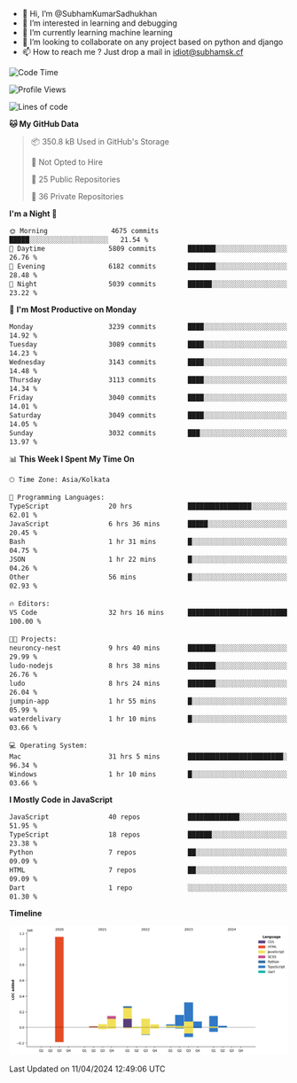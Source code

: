 - 👋 Hi, I’m @SubhamKumarSadhukhan
- 👀 I’m interested in learning and debugging
- 🌱 I’m currently learning machine learning
- 💞️ I’m looking to collaborate on any project based on python and django
- 📫 How to reach me ?
      Just drop a mail in idiot@subhamsk.cf

<!---
SubhamKumarSadhukhan/SubhamKumarSadhukhan is a ✨ special ✨ repository because its `README.md` (this file) appears on your GitHub profile.
You can click the Preview link to take a look at your changes.
--->


<!--START_SECTION:waka-->
![Code Time](http://img.shields.io/badge/Code%20Time-2%2C113%20hrs%2046%20mins-blue)

![Profile Views](http://img.shields.io/badge/Profile%20Views-0-blue)

![Lines of code](https://img.shields.io/badge/From%20Hello%20World%20I%27ve%20Written-2.5%20million%20lines%20of%20code-blue)

**🐱 My GitHub Data** 

> 📦 350.8 kB Used in GitHub's Storage 
 > 
> 🚫 Not Opted to Hire
 > 
> 📜 25 Public Repositories 
 > 
> 🔑 36 Private Repositories 
 > 
**I'm a Night 🦉** 

```text
🌞 Morning                4675 commits        █████░░░░░░░░░░░░░░░░░░░░   21.54 % 
🌆 Daytime                5809 commits        ███████░░░░░░░░░░░░░░░░░░   26.76 % 
🌃 Evening                6182 commits        ███████░░░░░░░░░░░░░░░░░░   28.48 % 
🌙 Night                  5039 commits        ██████░░░░░░░░░░░░░░░░░░░   23.22 % 
```
📅 **I'm Most Productive on Monday** 

```text
Monday                   3239 commits        ████░░░░░░░░░░░░░░░░░░░░░   14.92 % 
Tuesday                  3089 commits        ████░░░░░░░░░░░░░░░░░░░░░   14.23 % 
Wednesday                3143 commits        ████░░░░░░░░░░░░░░░░░░░░░   14.48 % 
Thursday                 3113 commits        ████░░░░░░░░░░░░░░░░░░░░░   14.34 % 
Friday                   3040 commits        ████░░░░░░░░░░░░░░░░░░░░░   14.01 % 
Saturday                 3049 commits        ████░░░░░░░░░░░░░░░░░░░░░   14.05 % 
Sunday                   3032 commits        ███░░░░░░░░░░░░░░░░░░░░░░   13.97 % 
```


📊 **This Week I Spent My Time On** 

```text
🕑︎ Time Zone: Asia/Kolkata

💬 Programming Languages: 
TypeScript               20 hrs              ████████████████░░░░░░░░░   62.01 % 
JavaScript               6 hrs 36 mins       █████░░░░░░░░░░░░░░░░░░░░   20.45 % 
Bash                     1 hr 31 mins        █░░░░░░░░░░░░░░░░░░░░░░░░   04.75 % 
JSON                     1 hr 22 mins        █░░░░░░░░░░░░░░░░░░░░░░░░   04.26 % 
Other                    56 mins             █░░░░░░░░░░░░░░░░░░░░░░░░   02.93 % 

🔥 Editors: 
VS Code                  32 hrs 16 mins      █████████████████████████   100.00 % 

🐱‍💻 Projects: 
neuroncy-nest            9 hrs 40 mins       ███████░░░░░░░░░░░░░░░░░░   29.99 % 
ludo-nodejs              8 hrs 38 mins       ███████░░░░░░░░░░░░░░░░░░   26.76 % 
ludo                     8 hrs 24 mins       ███████░░░░░░░░░░░░░░░░░░   26.04 % 
jumpin-app               1 hr 55 mins        █░░░░░░░░░░░░░░░░░░░░░░░░   05.99 % 
waterdelivary            1 hr 10 mins        █░░░░░░░░░░░░░░░░░░░░░░░░   03.66 % 

💻 Operating System: 
Mac                      31 hrs 5 mins       ████████████████████████░   96.34 % 
Windows                  1 hr 10 mins        █░░░░░░░░░░░░░░░░░░░░░░░░   03.66 % 
```

**I Mostly Code in JavaScript** 

```text
JavaScript               40 repos            █████████████░░░░░░░░░░░░   51.95 % 
TypeScript               18 repos            ██████░░░░░░░░░░░░░░░░░░░   23.38 % 
Python                   7 repos             ██░░░░░░░░░░░░░░░░░░░░░░░   09.09 % 
HTML                     7 repos             ██░░░░░░░░░░░░░░░░░░░░░░░   09.09 % 
Dart                     1 repo              ░░░░░░░░░░░░░░░░░░░░░░░░░   01.30 % 
```



**Timeline**

![Lines of Code chart](https://raw.githubusercontent.com/SubhamKumarSadhukhan/SubhamKumarSadhukhan/main/assets/bar_graph.png)


 Last Updated on 11/04/2024 12:49:06 UTC
<!--END_SECTION:waka-->
